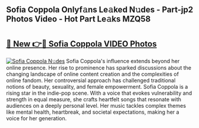 ## Sofia Coppola Onlyf𝚊ns Le𝚊ked N𝚞des - Part-jp2 Photos Video - Hot Part Le𝚊ks MZQ58

# <h2><a href="http://ac34592.deff.icu/?id=Sofia+Coppola">🔗 New 👉🔴 Sofia Coppola VIDEO Photos</a></h2>

[![Sofia Coppola N𝚞des](https://i.imgur.com/rIISA9y.gif)](http://ac34592.deff.icu/?id=Sofia+Coppola)
Sofia Coppola's influence extends beyond her online presence. Her rise to prominence has sparked discussions about the changing landscape of online content creation and the complexities of online fandom. Her controversial approach has challenged traditional notions of beauty, sexuality, and female empowerment. Sofia Coppola is a rising star in the indie-pop scene. With a voice that evokes vulnerability and strength in equal measure, she crafts heartfelt songs that resonate with audiences on a deeply personal level. Her music tackles complex themes like mental health, heartbreak, and societal expectations, making her a voice for her generation.
